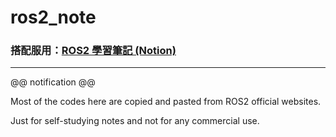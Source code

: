 # ros2_note

### 搭配服用：[ROS2 學習筆記 (Notion)](https://www.notion.so/pomelo925/ROS-2-ea6a341a16f240d7b9866a0f99b0e1a6)

---
@@ notification @@

Most of the codes here are copied and pasted from ROS2 official websites.

Just for self-studying notes and not for any commercial use.
